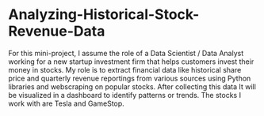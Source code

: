 # Analyzing-Historical-Stock-Revenue-Data
For this mini-project, I assume the role of a Data Scientist / Data Analyst working for a new startup investment firm that helps customers invest their money in stocks. My role is to extract financial data like historical share price and quarterly revenue reportings from various sources using Python libraries and webscraping on popular stocks. After collecting this data It will be visualized in a dashboard to identify patterns or trends. The stocks I work with are Tesla and GameStop.

